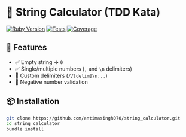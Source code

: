 # 🔢 String Calculator (TDD Kata)

[![Ruby Version](https://img.shields.io/badge/Ruby-3.2%2B-red)](https://ruby-lang.org)
[![Tests](https://github.com/antimasingh070/string_calculator/actions/workflows/tests.yml/badge.svg)](https://github.com/antimasingh070/string_calculator/actions)
[![Coverage](https://codecov.io/gh/antimasingh070/string_calculator/branch/main/graph/badge.svg?token=1ff2ecb8-16c5-4d3e-8819-5024667f94a3)](https://codecov.io/gh/antimasingh070/string_calculator)


## 🚀 Features
- ✅ Empty string → `0`
- ✅ Single/multiple numbers (`,` and `\n` delimiters)
- 🔧 Custom delimiters (`//[delim]\n...`)
- 🚫 Negative number validation


## 📦 Installation
```bash
git clone https://github.com/antimasingh070/string_calculator.git
cd string_calculator
bundle install